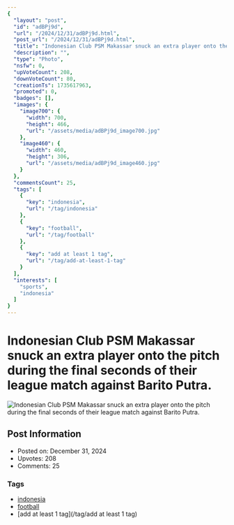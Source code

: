 ```yaml
---
{
  "layout": "post",
  "id": "adBPj9d",
  "url": "/2024/12/31/adBPj9d.html",
  "post_url": "/2024/12/31/adBPj9d.html",
  "title": "Indonesian Club PSM Makassar snuck an extra player onto the pitch during the final seconds of their league match against Barito Putra.",
  "description": "",
  "type": "Photo",
  "nsfw": 0,
  "upVoteCount": 208,
  "downVoteCount": 80,
  "creationTs": 1735617963,
  "promoted": 0,
  "badges": [],
  "images": {
    "image700": {
      "width": 700,
      "height": 466,
      "url": "/assets/media/adBPj9d_image700.jpg"
    },
    "image460": {
      "width": 460,
      "height": 306,
      "url": "/assets/media/adBPj9d_image460.jpg"
    }
  },
  "commentsCount": 25,
  "tags": [
    {
      "key": "indonesia",
      "url": "/tag/indonesia"
    },
    {
      "key": "football",
      "url": "/tag/football"
    },
    {
      "key": "add at least 1 tag",
      "url": "/tag/add-at-least-1-tag"
    }
  ],
  "interests": [
    "sports",
    "indonesia"
  ]
}
---
```


# Indonesian Club PSM Makassar snuck an extra player onto the pitch during the final seconds of their league match against Barito Putra.

![Indonesian Club PSM Makassar snuck an extra player onto the pitch during the final seconds of their league match against Barito Putra.](/assets/media/adBPj9d_image700.jpg)

## Post Information

- Posted on: December 31, 2024
- Upvotes: 208
- Comments: 25

### Tags

- [indonesia](/tag/indonesia)
- [football](/tag/football)
- [add at least 1 tag](/tag/add at least 1 tag)
